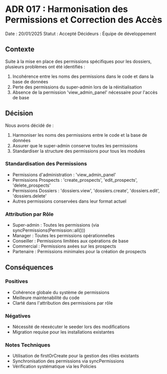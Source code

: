 # ADR 017 : Harmonisation des Permissions et Correction des Accès

Date : 20/01/2025
Statut : Accepté
Décideurs : Équipe de développement

## Contexte
Suite à la mise en place des permissions spécifiques pour les dossiers, plusieurs problèmes ont été identifiés :
1. Incohérence entre les noms des permissions dans le code et dans la base de données
2. Perte des permissions du super-admin lors de la réinitialisation
3. Absence de la permission 'view_admin_panel' nécessaire pour l'accès de base

## Décision
Nous avons décidé de :
1. Harmoniser les noms des permissions entre le code et la base de données
2. Assurer que le super-admin conserve toutes les permissions
3. Standardiser la structure des permissions pour tous les modules

### Standardisation des Permissions
- Permissions d'administration : 'view_admin_panel'
- Permissions Prospects : 'create_prospects', 'edit_prospects', 'delete_prospects'
- Permissions Dossiers : 'dossiers.view', 'dossiers.create', 'dossiers.edit', 'dossiers.delete'
- Autres permissions conservées dans leur format actuel

### Attribution par Rôle
- Super-admin : Toutes les permissions (via syncPermissions(Permission::all()))
- Manager : Toutes les permissions opérationnelles
- Conseiller : Permissions limitées aux opérations de base
- Commercial : Permissions axées sur les prospects
- Partenaire : Permissions minimales pour la création de prospects

## Conséquences

### Positives
- Cohérence globale du système de permissions
- Meilleure maintenabilité du code
- Clarté dans l'attribution des permissions par rôle

### Négatives
- Nécessité de réexécuter le seeder lors des modifications
- Migration requise pour les installations existantes

### Notes Techniques
- Utilisation de firstOrCreate pour la gestion des rôles existants
- Synchronisation des permissions via syncPermissions
- Vérification systématique via les Policies
